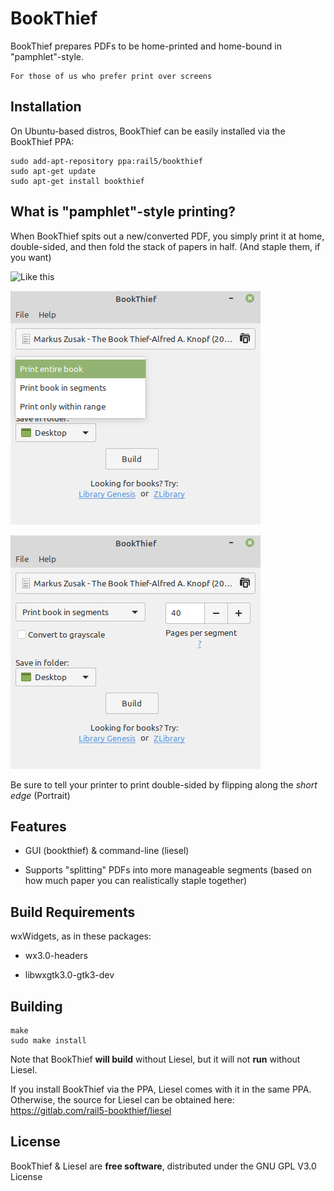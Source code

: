 # BookThief

BookThief prepares PDFs to be home-printed and home-bound in "pamphlet"-style.

    For those of us who prefer print over screens

## Installation

On Ubuntu-based distros, BookThief can be easily installed via the BookThief PPA:

```
sudo add-apt-repository ppa:rail5/bookthief
sudo apt-get update
sudo apt-get install bookthief
```

## What is "pamphlet"-style printing?

When BookThief spits out a new/converted PDF, you simply print it at home, double-sided, and then fold the stack of papers in half. (And staple them, if you want)

![Like this](https://cdn.zmescience.com/wp-content/uploads/2014/07/folding_paper.jpg)

![Screenshot](./bookthief-screenshot1.png)

![Screenshot](./bookthief-screenshot2.png)

Be sure to tell your printer to print double-sided by flipping along the *short edge* (Portrait)

## Features

- GUI (bookthief) & command-line (liesel)

- Supports "splitting" PDFs into more manageable segments (based on how much paper you can realistically staple together)


## Build Requirements
wxWidgets, as in these packages:

- wx3.0-headers

- libwxgtk3.0-gtk3-dev

## Building
```
make
sudo make install
```

Note that BookThief **will build** without Liesel, but it will not **run** without Liesel.

If you install BookThief via the PPA, Liesel comes with it in the same PPA. Otherwise, the source for Liesel can be obtained here: https://gitlab.com/rail5-bookthief/liesel
## License

BookThief & Liesel are **free software**, distributed under the GNU GPL V3.0 License
